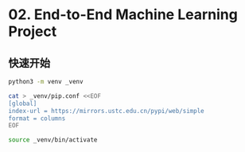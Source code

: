 # 02. End-to-End Machine Learning Project

## 快速开始

```bash
python3 -m venv _venv

cat > _venv/pip.conf <<EOF
[global]
index-url = https://mirrors.ustc.edu.cn/pypi/web/simple
format = columns
EOF

source _venv/bin/activate
```
